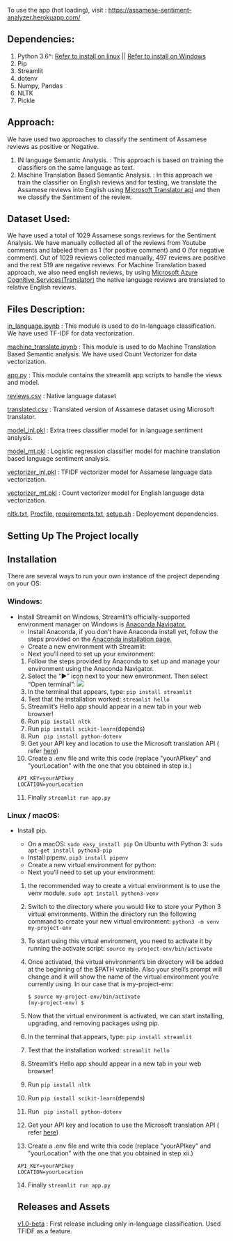 To use the app (hot loading), visit : https://assamese-sentiment-analyzer.herokuapp.com/

## Dependencies:

1. Python 3.6^: [Refer to install on linux](https://docs.python.org/3/using/unix.html) || [Refer to install on Windows](https://docs.python.org/3/using/windows.html)
2. Pip
3. Streamlit
4. dotenv
5. Numpy, Pandas
6. NLTK
7. Pickle

## Approach:

We have used two approaches to classify the sentiment of Assamese reviews as positive or Negative.

1. IN language Semantic Analysis. : This approach is based on training the classifiers on the same language as text.
2. Machine Translation Based Semantic Analysis. : In this approach we train the classifier on English reviews and for testing, we translate the Assamese reviews into English using [Microsoft Translator api](https://docs.microsoft.com/en-us/azure/cognitive-services/translator/quickstart-translator?tabs=python#translate-text) and then we classify the Sentiment of the review.

## Dataset Used:

We have used a total of 1029 Assamese songs reviews for the Sentiment Analysis. We have manually collected all of the reviews from Youtube comments and labeled them as 1 (for positive comment) and 0 (for negative comment). Out of 1029 reviews collected manually, 497 reviews are positive and the rest 519 are negative reviews. For Machine Translation based approach, we also need english reviews, by using [Microsoft Azure Cognitive Services(Translator)](https://docs.microsoft.com/en-us/azure/cognitive-services/translator/quickstart-translator?tabs=python#translate-text) the native language reviews are translated to relative English reviews.

## Files Description:

[in_language.ipynb](https://github.com/Reckon77/sentimental_analysis_on_assamese_reviews/blob/main/in_language.ipynb) : This module is used to do In-language classification. We have used TF-IDF for data vectorization.

[machine_translate.ipynb](https://github.com/Reckon77/sentimental_analysis_on_assamese_reviews/blob/main/machine_translate.ipynb) : This module is used to do Machine Translation Based Semantic analysis. We have used Count Vectorizer for data vectorization.

[app.py](https://github.com/Reckon77/sentimental_analysis_on_assamese_reviews/blob/main/app.py) : This module contains the streamlit app scripts to handle the views and model.

[reviews.csv](https://github.com/Reckon77/sentimental_analysis_on_assamese_reviews/blob/main/reviews.csv) : Native language dataset

[translated.csv](https://github.com/Reckon77/sentimental_analysis_on_assamese_reviews/blob/main/translated.csv) : Translated version of Assamese dataset using Microsoft translator.

[model_inl.pkl](https://github.com/Reckon77/sentimental_analysis_on_assamese_reviews/blob/main/model_inl.pkl) : Extra trees classifier model for in language sentiment analysis.

[model_mt.pkl](https://github.com/Reckon77/sentimental_analysis_on_assamese_reviews/blob/main/model_mt.pkl) : Logistic regression classifier model for machine translation based language sentiment analysis.

[vectorizer_inl.pkl](https://github.com/Reckon77/sentimental_analysis_on_assamese_reviews/blob/main/vectorizer_inl.pkl) : TFIDF vectorizer model for Assamese language data vectorization.

[vectorizer_mt.pkl](https://github.com/Reckon77/sentimental_analysis_on_assamese_reviews/blob/main/vectorizer_mt.pkl) : Count vectorizer model for English language data vectorization.

[nltk.txt](https://github.com/Reckon77/sentimental_analysis_on_assamese_reviews/blob/main/nltk.txt), [Procfile](https://github.com/Reckon77/sentimental_analysis_on_assamese_reviews/blob/main/Procfile), [requirements.txt](https://github.com/Reckon77/sentimental_analysis_on_assamese_reviews/blob/main/requirements.txt), [setup.sh](https://github.com/Reckon77/sentimental_analysis_on_assamese_reviews/blob/main/setup.sh) : Deployement dependencies.

## Setting Up The Project locally

## Installation

There are several ways to run your own instance of the project depending on your OS:

### Windows:

- Install Streamlit on Windows, Streamlit’s officially-supported environment manager on Windows is [Anaconda Navigator.](https://docs.anaconda.com/anaconda/navigator/)
  - Install Anaconda, if you don’t have Anaconda install yet, follow the steps provided on the [Anaconda installation page.](https://docs.anaconda.com/anaconda/install/windows/)
  - Create a new environment with Streamlit:
  - Next you’ll need to set up your environment:
  1.  Follow the steps provided by Anaconda to set up and manage your environment using the Anaconda Navigator.
  2.  Select the “▶” icon next to your new environment. Then select “Open terminal”:
      ![](https://i.stack.imgur.com/EiiFc.png)
  3.  In the terminal that appears, type:
      `pip install streamlit`
  4.  Test that the installation worked:
      `streamlit hello`
  5.  Streamlit’s Hello app should appear in a new tab in your web browser!
  6.  Run `pip install nltk`
  7.  Run `pip install scikit-learn`(depends)
  8.  Run ` pip install python-dotenv`
  9.  Get your API key and location to use the Microsoft translation API ( refer [here](https://azure.microsoft.com/en-in/services/cognitive-services/translator/))
  10. Create a .env file and write this code (replace "yourAPIkey" and "yourLocation" with the one that you obtained in step ix.)
  ```
  API_KEY=yourAPIkey
  LOCATION=yourLocation
  ```
  11. Finally `streamlit run app.py`

### Linux / macOS:

- Install pip.

  - On a macOS: `sudo easy_install pip` On Ubuntu with Python 3: `sudo apt-get install python3-pip`
  - Install pipenv. `pip3 install pipenv`
  - Create a new virtual environment for python:
  - Next you’ll need to set up your environment:

  1.  the recommended way to create a virtual environment is to use the venv module.
      `sudo apt install python3-venv`
  2.  Switch to the directory where you would like to store your Python 3 virtual environments. Within the directory run the following command to create your new virtual environment: `python3 -m venv my-project-env`
  3.  To start using this virtual environment, you need to activate it by running the activate script: `source my-project-env/bin/activate`
  4.  Once activated, the virtual environment’s bin directory will be added at the beginning of the $PATH variable. Also your shell’s prompt will change and it will show the name of the virtual environment you’re currently using. In our case that is my-project-env:

      ```
      $ source my-project-env/bin/activate
      (my-project-env) $

      ```

  5.  Now that the virtual environment is activated, we can start installing, upgrading, and removing packages using pip.
  6.  In the terminal that appears, type:
      `pip install streamlit`
  7.  Test that the installation worked:
      `streamlit hello`
  8.  Streamlit’s Hello app should appear in a new tab in your web browser!
  9.  Run `pip install nltk`
  10. Run `pip install scikit-learn`(depends)
  11. Run ` pip install python-dotenv`
  12. Get your API key and location to use the Microsoft translation API ( refer [here](https://azure.microsoft.com/en-in/services/cognitive-services/translator/))
  13. Create a .env file and write this code (replace "yourAPIkey" and "yourLocation" with the one that you obtained in step xii.)

  ```
  API_KEY=yourAPIkey
  LOCATION=yourLocation
  ```

  14. Finally `streamlit run app.py`

  ## Releases and Assets

  [ v1.0-beta](https://github.com/Reckon77/sentimental_analysis_on_assamese_reviews/releases/tag/v1.0-beta) : First release including only in-language classification. Used TFIDF as a feature.
